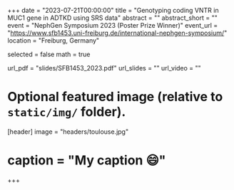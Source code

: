 +++
date = "2023-07-21T00:00:00"
title = "Genotyping coding VNTR in MUC1 gene in ADTKD using SRS data"
abstract = ""
abstract_short = ""
event = "NephGen Symposium 2023 (Poster Prize Winner)"
event_url = "https://www.sfb1453.uni-freiburg.de/international-nephgen-symposium/"
location = "Freiburg, Germany"

selected = false
math = true

url_pdf = "slides/SFB1453_2023.pdf"
url_slides = ""
url_video = ""

# Optional featured image (relative to `static/img/` folder).
[header]
image = "headers/toulouse.jpg"
# caption = "My caption :smile:"

+++

